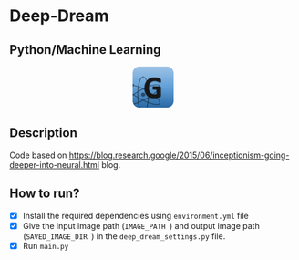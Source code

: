 # Deep-Dream
## Python/Machine Learning

<div align="center">
  <a href="https://www.linkedin.com/in/guru-sarath-t-4ab648131/">
    <img src="https://raw.githubusercontent.com/gurusarath1/gurusarath1/main/includes/images/GitHubLogo_G_anitmation.gif" alt="Guru Sarath T" width="72" height="72">
  </a>
</div>

## Description
Code based on https://blog.research.google/2015/06/inceptionism-going-deeper-into-neural.html blog.

## How to run?
- [x] Install the required dependencies using ```environment.yml``` file
- [x] Give the input image path (```IMAGE_PATH ```) and output image path (```SAVED_IMAGE_DIR ```) in the ```deep_dream_settings.py``` file.
- [x] Run ```main.py```
